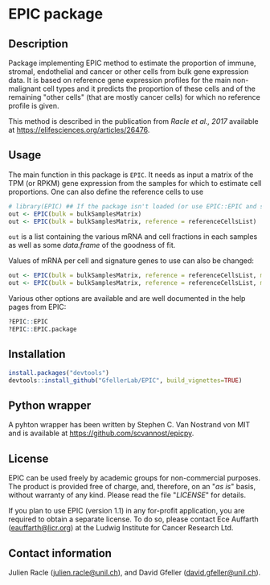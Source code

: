 EPIC package
================

<!-- README.md is generated from README.Rmd. Please edit that file -->
Description
-----------

Package implementing EPIC method to estimate the proportion of immune, stromal, endothelial and cancer or other cells from bulk gene expression data. It is based on reference gene expression profiles for the main non-malignant cell types and it predicts the proportion of these cells and of the remaining "other cells" (that are mostly cancer cells) for which no reference profile is given.

This method is described in the publication from *Racle et al., 2017* available at <https://elifesciences.org/articles/26476>.

Usage
-----

The main function in this package is `EPIC`. It needs as input a matrix of the TPM (or RPKM) gene expression from the samples for which to estimate cell proportions. One can also define the reference cells to use

``` r
# library(EPIC) ## If the package isn't loaded (or use EPIC::EPIC and so on).
out <- EPIC(bulk = bulkSamplesMatrix)
out <- EPIC(bulk = bulkSamplesMatrix, reference = referenceCellsList)
```

`out` is a list containing the various mRNA and cell fractions in each samples as well as some *data.frame* of the goodness of fit.

Values of mRNA per cell and signature genes to use can also be changed:

``` r
out <- EPIC(bulk = bulkSamplesMatrix, reference = referenceCellsList, mRNA_cell = mRNA_cell_vector, sigGenes = sigGenes_vector)
out <- EPIC(bulk = bulkSamplesMatrix, reference = referenceCellsList, mRNA_cell_sub = mRNA_cell_sub_vector)
```

Various other options are available and are well documented in the help pages from EPIC:

``` r
?EPIC::EPIC
?EPIC::EPIC.package
```

Installation
------------

``` r
install.packages("devtools")
devtools::install_github("GfellerLab/EPIC", build_vignettes=TRUE)
```

Python wrapper
--------------

A pyhton wrapper has been written by Stephen C. Van Nostrand von MIT and is available at <https://github.com/scvannost/epicpy>.

License
-------

EPIC can be used freely by academic groups for non-commercial purposes. The product is provided free of charge, and, therefore, on an "*as is*" basis, without warranty of any kind. Please read the file "*LICENSE*" for details.

If you plan to use EPIC (version 1.1) in any for-profit application, you are required to obtain a separate license. To do so, please contact Ece Auffarth (<eauffarth@licr.org>) at the Ludwig Institute for Cancer Research Ltd.

Contact information
-------------------

Julien Racle (<julien.racle@unil.ch>), and David Gfeller (<david.gfeller@unil.ch>).
